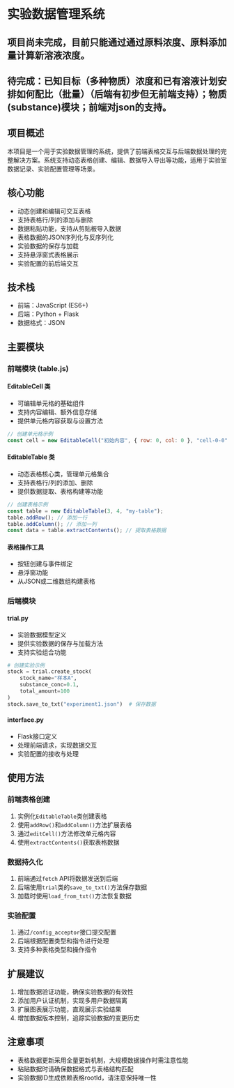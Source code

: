 # 实验数据管理系统

## 项目尚未完成，目前只能通过通过原料浓度、原料添加量计算新溶液浓度。

## 待完成：已知目标（多种物质）浓度和已有溶液计划安排如何配比（批量）（后端有初步但无前端支持）；物质(substance)模块；前端对json的支持。

## 项目概述
本项目是一个用于实验数据管理的系统，提供了前端表格交互与后端数据处理的完整解决方案。系统支持动态表格创建、编辑、数据导入导出等功能，适用于实验室数据记录、实验配置管理等场景。

## 核心功能
- 动态创建和编辑可交互表格
- 支持表格行/列的添加与删除
- 数据粘贴功能，支持从剪贴板导入数据
- 表格数据的JSON序列化与反序列化
- 实验数据的保存与加载
- 支持悬浮窗式表格展示
- 实验配置的前后端交互

## 技术栈
- 前端：JavaScript (ES6+)
- 后端：Python + Flask
- 数据格式：JSON

## 主要模块

### 前端模块 (table.js)

#### EditableCell 类
- 可编辑单元格的基础组件
- 支持内容编辑、额外信息存储
- 提供单元格内容获取与设置方法

```javascript
// 创建单元格示例
const cell = new EditableCell("初始内容", { row: 0, col: 0 }, "cell-0-0");
```

#### EditableTable 类
- 动态表格核心类，管理单元格集合
- 支持表格行/列的添加、删除
- 提供数据提取、表格构建等功能

```javascript
// 创建表格示例
const table = new EditableTable(3, 4, "my-table");
table.addRow(); // 添加一行
table.addColumn(); // 添加一列
const data = table.extractContents(); // 提取表格数据
```

#### 表格操作工具
- 按钮创建与事件绑定
- 悬浮窗功能
- 从JSON或二维数组构建表格

### 后端模块

#### trial.py
- 实验数据模型定义
- 提供实验数据的保存与加载方法
- 支持实验组合功能

```python
# 创建实验示例
stock = trial.create_stock(
    stock_name="样本A",
    substance_conc=0.1,
    total_amount=100
)
stock.save_to_txt("experiment1.json")  # 保存数据
```

#### interface.py
- Flask接口定义
- 处理前端请求，实现数据交互
- 实验配置的接收与处理

## 使用方法

### 前端表格创建
1. 实例化`EditableTable`类创建表格
2. 使用`addRow()`和`addColumn()`方法扩展表格
3. 通过`editCell()`方法修改单元格内容
4. 使用`extractContents()`获取表格数据

### 数据持久化
1. 前端通过`fetch` API将数据发送到后端
2. 后端使用`trial`类的`save_to_txt()`方法保存数据
3. 加载时使用`load_from_txt()`方法恢复数据

### 实验配置
1. 通过`/config_acceptor`接口提交配置
2. 后端根据配置类型和指令进行处理
3. 支持多种表格类型和操作指令

## 扩展建议
1. 增加数据验证功能，确保实验数据的有效性
2. 添加用户认证机制，实现多用户数据隔离
3. 扩展图表展示功能，直观展示实验结果
4. 增加数据版本控制，追踪实验数据的变更历史

## 注意事项
- 表格数据更新采用全量更新机制，大规模数据操作时需注意性能
- 粘贴数据时请确保数据格式与表格结构匹配
- 实验数据ID生成依赖表格rootId，请注意保持唯一性
